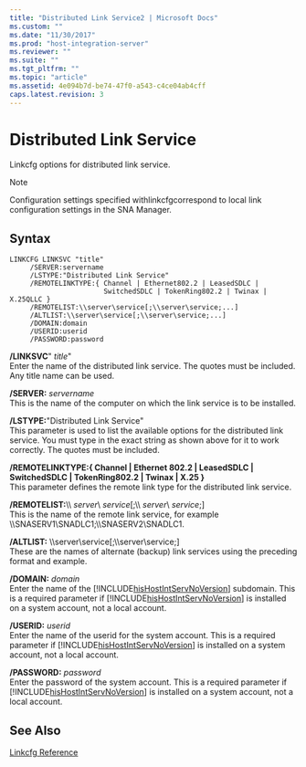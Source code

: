 ```yaml
---
title: "Distributed Link Service2 | Microsoft Docs"
ms.custom: ""
ms.date: "11/30/2017"
ms.prod: "host-integration-server"
ms.reviewer: ""
ms.suite: ""
ms.tgt_pltfrm: ""
ms.topic: "article"
ms.assetid: 4e094b7d-be74-47f0-a543-c4ce04ab4cff
caps.latest.revision: 3
---
```

# Distributed Link Service
Linkcfg options for distributed link service.  
  
> [!NOTE]
>  Configuration settings specified withlinkcfgcorrespond to local link configuration settings in the SNA Manager.  
  
## Syntax  
  
```  
LINKCFG LINKSVC "title"  
     /SERVER:servername  
     /LSTYPE:"Distributed Link Service"  
     /REMOTELINKTYPE:{ Channel | Ethernet802.2 | LeasedSDLC |   
                       SwitchedSDLC | TokenRing802.2 | Twinax | X.25QLLC }  
     /REMOTELIST:\\server\service[;\\server\service;...]  
     /ALTLIST:\\server\service[;\\server\service;...]  
     /DOMAIN:domain  
     /USERID:userid  
     /PASSWORD:password  
```  
  
 **/LINKSVC**" *title*"  
 Enter the name of the distributed link service. The quotes must be included. Any title name can be used.  
  
 **/SERVER:** *servername*  
 This is the name of the computer on which the link service is to be installed.  
  
 **/LSTYPE:**"Distributed Link Service"  
 This parameter is used to list the available options for the distributed link service. You must type in the exact string as shown above for it to work correctly. The quotes must be included.  
  
 **/REMOTELINKTYPE:{ Channel &#124; Ethernet 802.2 &#124; LeasedSDLC &#124; SwitchedSDLC &#124; TokenRing802.2 &#124; Twinax &#124; X.25 }**  
 This parameter defines the remote link type for the distributed link service.  
  
 **/REMOTELIST:**\\\ *server*\ *service*[;\\\ *server*\ *service*;]  
 This is the name of the remote link service, for example \\\SNASERV1\SNADLC1;\\\SNASERV2\SNADLC1.  
  
 **/ALTLIST:** \\\server\service[;\\\server\service;]  
 These are the names of alternate (backup) link services using the preceding format and example.  
  
 **/DOMAIN:** *domain*  
 Enter the name of the [!INCLUDE[hisHostIntServNoVersion](../includes/hishostintservnoversion-md.md)] subdomain.  This is a required parameter if [!INCLUDE[hisHostIntServNoVersion](../includes/hishostintservnoversion-md.md)] is installed on a system account, not a local account.  
  
 **/USERID:** *userid*  
 Enter the name of the userid for the system account.  This is a required parameter if [!INCLUDE[hisHostIntServNoVersion](../includes/hishostintservnoversion-md.md)] is installed on a system account, not a local account.  
  
 **/PASSWORD:** *password*  
 Enter the password of the system account.  This is a required parameter if [!INCLUDE[hisHostIntServNoVersion](../includes/hishostintservnoversion-md.md)] is installed on a system account, not a local account.  
  
## See Also  
 [Linkcfg Reference](../core/linkcfg-reference1.md)